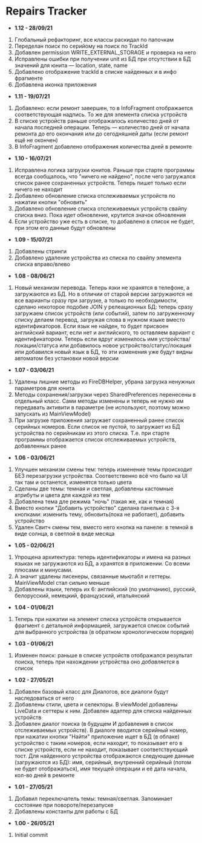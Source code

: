 # Repairs Tracker   

* <b>1.12 - 28/09/21</b>
1. Глобальный рефакторинг, все классы раскидал по папочкам
2. Переделан поиск по серийому на поиск по TrackId
3. Добавлен permission WRITE_EXTERNAL_STORAGE и проверка на него
4. Исправлены ошибки при получении unit из БД при отсутствии в БД значений для юнита — location, state, name
5. Добавлено отображение trackId в списке найденных и в инфо фрагменте
6. Добавлена иконка приложения
* <b>1.11 - 19/07/21</b>
1. Добавлено: если ремонт завершен, то в InfoFragment отображается соответствующая надпись. То же для элемента списка устройств
2. В списке устройств раньше отображалось количество дней от начала последней операции. Теперь — количество дней от начала ремонта до его окончания или до сегодняшней даты (если ремонт ещё не окончен)
3. В InfoFragment добавлено отображения количества дней в ремонте   
* <b>1.10 - 16/07/21</b>
1. Исправлена логика загрузки юнитов. Раньше при старте программы всегда сообщалось, что "ничего не найдено", после чего загружался список ранее сохраненных устройств. Теперь пишет только если ничего не находит
2. Добавлено обновление списка отслеживаемых устройств по нажатии кнопки "обновить"
3. Добавлено обновление списка отслеживаемых устройств свайпу списка вниз. Пока идет обновление, крутится значок обновления
4. Если устройство уже есть в списке, то добавлено в список не будет, при этом его данные будут обновлены   
* <b>1.09 - 15/07/21</b>
1. Добавлены стринги
2. Добавлено удаление устройства из списка по свайпу элемента списка вправо/влево
* <b>1.08 - 08/06/21</b>
1. Новый механизм перевода. Теперь язки не хранятся в телефоне, а загружаются из БД. Но в отличии от старой версии загружаются не все варианты сразу при загрузке, а только по необходимости, сделано некоторое подобие JOIN у релеационных БД: теперь сразу загружаем список устройств (или событий), затем по загруженному списку делаем перевод, загружая слова в нужном языке вместо идентификаторов. Если язык не найден, то будет присвоен английский вариант, если нет и английского, то оставляем вариант с идентификатором. Теперь если вдруг изменилось имя устройства/локации/статуса или добавилось новое устройство/статус/локация или добавился новый язык в БД, то эти изменения уже будут видны автоматом без установки новой версии
* <b>1.07 - 03/06/21</b>
1. Удалены лишние методы из FireDBHelper, убрана загрузка ненужных параметров для юнита
2. Методы сохранения/загрузки через SharedPreferences перенесены в отдельный класс. Сами методы изменены и теперь не нужно им передавать активити в параметре (не используют, поэтому можно запускать из MainViewModel) 
3. При загрузке приложения загружает сохраненный ранее список серийных номеров. Если список не пустой, то загружает из БД устройства по серийникам из этого списка. Т.е. при старте программы отображается список отслеживаемых устройств, добавленных ранее
* <b>1.06 - 03/06/21</b>
1. Улучшен механизм смены тем: теперь изменение темы происходит БЕЗ перезагрузки устройства. Соответственно всё что было на UI так там и останется, изменятся только цвета
2. Сделаны две темы: темная и светлая, добавлены кастомные атрибуты и цвета для каждой из тем
3. Добавлена тема дле режима "ночь" (такая же, как и темная)
4. Вместо кнопки "Добавить устройство" сделана панелька с 3-я кнопками: изменить тему, обновить(пока не работает), добавить устройство
5. Удален Свитч смены тем, вместо него кнопка на панеле: в темной в виде солнца, в светлой в виде месяца
* <b>1.05 - 02/06/21</b>
1. Упрощена архитектура: теперь идентификаторы и имена на разных языках не загружаются из БД, а хранятся в приложении. Со всеми плюсами и минусами.
2. А значит удалены лисенеры, связанные мьютабл и геттеры. MainViewModel стал сильно меньше
3. Добавлены языки, теперь их 6: английский (по умолчанию), русский, белорусский, немецкий, французский, итальянский
* <b>1.04 - 01/06/21</b>
1. Теперь при нажатии на элемент списка устройств открывается фрагмент с детальной информацией, загружается список событий для выбранного устройства (в обратном хронологическом порядке)
* <b>1.03 - 01/06/21</b>
1. Изменен поиск: раньше в списке устройств отображался результат поиска, теперь при нахождении устройства оно <i>добавляется</i> в список
* <b>1.02 - 27/05/21</b>
1. Добавлен базовый класс для Диалогов, все диалоги будут наследоваться от него
2. Добавлены стили, цвета и селекторы. В viewModel добавлены LiveData и сеттеры к ним. Добавлен адаптер для списка найденных устройств
3. Добавлен диалог поиска (в будущем И добавления в список отслеживаемых устройств). В диалоге вводится серийный номер, при нажатии кнопки "Найти" приложение ищет в БД (в облаке) устройство с таким номеров, если находит, то показывает его в списке устройств, если не находит, показывает соответствующий тост. Для найденного устройства отображаются следующие данные (загружаются из БД): имя, серийный, внутренний серийный (потом не будет отображаться), имя текущей операции и её дата начала, кол-во дней в ремонте
* <b>1.01 - 27/05/21</b>
1. Добавил переключатель темы: темная/светлая. Запоминает состояние при повороте/перезапуске
2. Добавлены константы для работы с БД
* <b>1.00 - 26/05/21</b>
1. Initial commit
